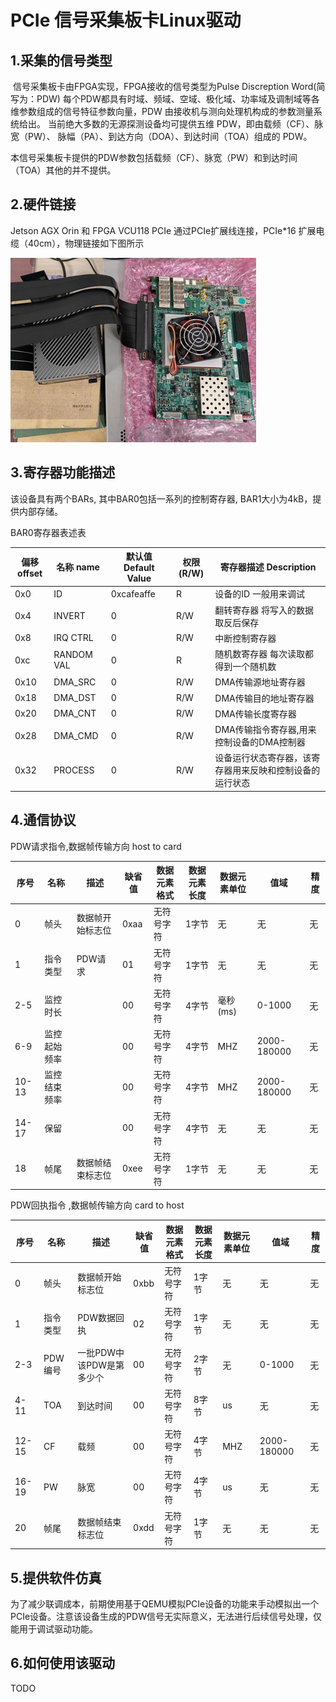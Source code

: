 # PCIe 信号采集板卡Linux驱动

## 1.采集的信号类型

​     信号采集板卡由FPGA实现，FPGA接收的信号类型为Pulse Discreption Word(简写为：PDW) 每个PDW都具有时域、频域、空域、极化域、功率域及调制域等各维参数组成的信号特征参数向量，PDW 由接收机与测向处理机构成的参数测量系统给出。 当前绝大多数的无源探测设备均可提供五维 PDW，即由载频（CF）、脉宽（PW）、 脉幅（PA）、到达方向（DOA）、到达时间（TOA）组成的 PDW。

本信号采集板卡提供的PDW参数包括载频（CF）、脉宽（PW）和到达时间（TOA）其他的并不提供。

## 2.硬件链接

Jetson AGX Orin 和 FPGA VCU118 PCIe 通过PCIe扩展线连接，PCIe*16 扩展电缆（40cm），物理链接如下图所示

![image-20240217163130025](doc/pic/image-20240217163130025.png)



## 3.寄存器功能描述

该设备具有两个BARs, 其中BAR0包括一系列的控制寄存器, BAR1大小为4kB，提供内部存储。

BAR0寄存器表述表

| 偏移offset | 名称 name  | 默认值 Default Value | 权限(R/W) | 寄存器描述 Description                                   |
| ---------- | ---------- | -------------------- | --------- | -------------------------------------------------------- |
| 0x0        | ID         | 0xcafeaffe           | R         | 设备的ID 一般用来调试                                    |
| 0x4        | INVERT     | 0                    | R/W       | 翻转寄存器 将写入的数据取反后保存                        |
| 0x8        | IRQ CTRL   | 0                    | R/W       | 中断控制寄存器                                           |
| 0xc        | RANDOM VAL | 0                    | R         | 随机数寄存器 每次读取都得到一个随机数                    |
| 0x10       | DMA_SRC    | 0                    | R/W       | DMA传输源地址寄存器                                      |
| 0x18       | DMA_DST    | 0                    | R/W       | DMA传输目的地址寄存器                                    |
| 0x20       | DMA_CNT    | 0                    | R/W       | DMA传输长度寄存器                                        |
| 0x28       | DMA_CMD    | 0                    | R/W       | DMA传输指令寄存器,用来控制设备的DMA控制器                |
| 0x32       | PROCESS    | 0                    | R/W       | 设备运行状态寄存器，该寄存器用来反映和控制设备的运行状态 |

## 4.通信协议

PDW请求指令,数据帧传输方向 host to card

| 序号  | 名称         | 描述             | 缺省值 | 数据元素格式 | 数据元素长度 | 数据元素单位 | 值域        | 精度 |
| ----- | ------------ | ---------------- | ------ | ------------ | ------------ | ------------ | ----------- | ---- |
| 0     | 帧头         | 数据帧开始标志位 | 0xaa   | 无符号字符   | 1字节        | 无           | 无          | 无   |
| 1     | 指令类型     | PDW请求          | 01     | 无符号字符   | 1字节        | 无           | 无          | 无   |
| 2-5   | 监控时长     |                  | 00     | 无符号字符   | 4字节        | 毫秒(ms)     | 0-1000      | 无   |
| 6-9   | 监控起始频率 |                  | 00     | 无符号字符   | 4字节        | MHZ          | 2000-180000 | 无   |
| 10-13 | 监控结束频率 |                  | 00     | 无符号字符   | 4字节        | MHZ          | 2000-180000 | 无   |
| 14-17 | 保留         |                  | 00     | 无符号字符   | 4字节        | 无           | 无          | 无   |
| 18    | 帧尾         | 数据帧结束标志位 | 0xee   | 无符号字符   | 1字节        | 无           | 无          | 无   |

PDW回执指令 ,数据帧传输方向 card to host

| 序号  | 名称     | 描述                     | 缺省值 | 数据元素格式 | 数据元素长度 | 数据元素单位 | 值域        | 精度 |
| ----- | -------- | ------------------------ | ------ | ------------ | ------------ | ------------ | ----------- | ---- |
| 0     | 帧头     | 数据帧开始标志位         | 0xbb   | 无符号字符   | 1字节        | 无           | 无          | 无   |
| 1     | 指令类型 | PDW数据回执              | 02     | 无符号字符   | 1字节        | 无           | 无          | 无   |
| 2-3   | PDW编号  | 一批PDW中该PDW是第多少个 | 00     | 无符号字符   | 2字节        | 无           | 0-1000      | 无   |
| 4-11  | TOA      | 到达时间                 | 00     | 无符号字符   | 8字节        | us           | 无          | 无   |
| 12-15 | CF       | 载频                     | 00     | 无符号字符   | 4字节        | MHZ          | 2000-180000 | 无   |
| 16-19 | PW       | 脉宽                     | 00     | 无符号字符   | 4字节        | us           | 无          | 无   |
| 20    | 帧尾     | 数据帧结束标志位         | 0xdd   | 无符号字符   | 1字节        | 无           | 无          | 无   |

## 5.提供软件仿真

为了减少联调成本，前期使用基于QEMU模拟PCIe设备的功能来手动模拟出一个PCIe设备。注意该设备生成的PDW信号无实际意义，无法进行后续信号处理，仅能用于调试驱动功能。



## 6.如何使用该驱动

TODO


